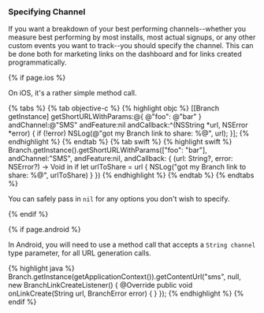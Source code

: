### Specifying Channel

If you want a breakdown of your best performing channels--whether you measure best performing by most installs, most actual signups, or any other custom events you want to track--you should specify the channel. This can be done both for marketing links on the dashboard and for links created programmatically.

<!--- iOS -->
{% if page.ios %}

On iOS, it's a rather simple method call.

{% tabs %}
{% tab objective-c %}
{% highlight objc %}
[[Branch getInstance] getShortURLWithParams:@{ @"foo": @"bar" }
                                 andChannel:@"SMS"
                                 andFeature:nil
                                andCallback:^(NSString *url, NSError *error) {
    if (!error) NSLog(@"got my Branch link to share: %@", url);
}];
{% endhighlight %}
{% endtab %}
{% tab swift %}
{% highlight swift %}
Branch.getInstance().getShortURLWithParams(["foo": "bar"],
                                            andChannel:"SMS",
                                            andFeature:nil,
                                            andCallback: { (url: String?, error: NSError?) -> Void in
    if let urlToShare = url {
        NSLog("got my Branch link to share: %@", urlToShare)
    }
})
{% endhighlight %}
{% endtab %}
{% endtabs %}


You can safely pass in `nil` for any options you don't wish to specify.

{% endif %}
<!--- /iOS -->


<!--- Android -->
{% if page.android %}

In Android, you will need to use a method call that accepts a `String channel` type parameter, for all URL generation calls.

{% highlight java %}
Branch.getInstance(getApplicationContext()).getContentUrl("sms",  null, new BranchLinkCreateListener() {
    @Override
    public void onLinkCreate(String url, BranchError error) {
    }
});
{% endhighlight %}
{% endif %}
<!--- /Android -->
